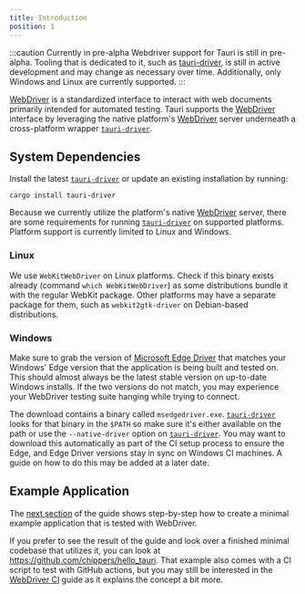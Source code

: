 ```yaml
---
title: Introduction
position: 1
---
```


:::caution Currently in pre-alpha
Webdriver support for Tauri is still in pre-alpha. Tooling that is dedicated to it, such as [tauri-driver], is still in
active development and may change as necessary over time. Additionally, only Windows and Linux are currently supported.
:::

[WebDriver] is a standardized interface to interact with web documents primarily intended for automated testing.
Tauri supports the [WebDriver] interface by leveraging the native platform's [WebDriver] server underneath a
cross-platform wrapper [`tauri-driver`].

## System Dependencies

Install the latest [`tauri-driver`] or update an existing installation by running:

```shell
cargo install tauri-driver
```

Because we currently utilize the platform's native [WebDriver] server, there are some requirements for running
[`tauri-driver`] on supported platforms. Platform support is currently limited to Linux and Windows.

### Linux

We use `WebKitWebDriver` on Linux platforms. Check if this binary exists already (command `which WebKitWebDriver`) as
some distributions bundle it with the regular WebKit package. Other platforms may have a separate package for them, such
as `webkit2gtk-driver` on Debian-based distributions.

### Windows

Make sure to grab the version of [Microsoft Edge Driver] that matches your Windows' Edge version that the application is
being built and tested on. This should almost always be the latest stable version on up-to-date Windows installs. If the
two versions do not match, you may experience your WebDriver testing suite hanging while trying to connect.

The download contains a binary called `msedgedriver.exe`. [`tauri-driver`] looks for that binary in the `$PATH` so make
sure it's either available on the path or use the `--native-driver` option on [`tauri-driver`]. You may want to download this automatically as part of the CI setup process to ensure the Edge, and Edge Driver versions
stay in sync on Windows CI machines. A guide on how to do this may be added at a later date.

## Example Application

The [next section](example/setup) of the guide shows step-by-step how to create a minimal example application that
is tested with WebDriver.

If you prefer to see the result of the guide and look over a finished minimal codebase that utilizes it, you
can look at https://github.com/chippers/hello_tauri. That example also comes with a CI script to test with GitHub
actions, but you may still be interested in the [WebDriver CI](ci) guide as it explains the concept a bit more.

[webdriver]: https://www.w3.org/TR/webdriver/
[`tauri-driver`]: https://crates.io/crates/tauri-driver
[tauri-driver]: https://crates.io/crates/tauri-driver
[microsoft edge driver]: https://developer.microsoft.com/en-us/microsoft-edge/tools/webdriver/
